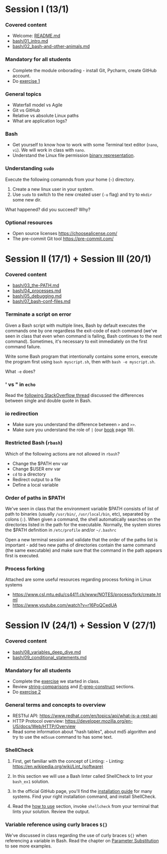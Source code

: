 # Session I (13/1)

### Covered content

- Welcome: [README.md](README.md)
- [bash/01_intro.md](bash/01_intro.md)
- [bash/02_bash-and-other-animals.md](bash/02_bash-and-other-animals.md)



### Mandatory for all students

- Complete the module onborading - install Git, Pycharm, create GitHub account.
- Do [exercise 1](ex1/)

### General topics

- Waterfall model vs Agile
- Git vs GitHub
- Relative vs absolute Linux paths
- What are application logs? 

### Bash

- Get yourself to know how to work with some Terminal text editor (`nano`, `vi`). We will work in class with `nano`.
- Understand the Linux file permission [binary representation](https://en.wikipedia.org/wiki/File-system_permissions#Numeric_notation).

### Understanding `sudo`

Execute the following comamnds from your home (`~`) directory.

1. Create a new linux user in your system.
2. Use `sudo` to switch to the new created user (`-u` flag) and try to `mkdir` some new dir. 


What happened? did you succeed?  Why?

### Optional resources 

- Open source licenses https://choosealicense.com/
- The pre-commit Git tool https://pre-commit.com/

# Session II (17/1) + Session III (20/1)

### Covered content

- [bash/03_the-PATH.md](bash/03_the-PATH.md)
- [bash/04_processes.md](bash/04_processes.md)
- [bash/05_debugging.md](bash/05_debugging.md)
- [bash/07_bash-conf-files.md](bash/07_bash-conf-files.md)
 

### Terminate a script on error

Given a Bash script with multiple lines, Bash by default executes the commands one by one regardless the exit-code of each command (we've seen in class that even when command is failing, Bash continues to the next command). 
Sometimes, it's necessary to exit immediately on the first command failure.

Write some Bash program that intentionally contains some errors, execute the program first using `bash myscript.sh`, then with `bash -e myscript.sh`.

What `-e` does? 

### ' vs " in `echo`

Read the [following StackOverflow thread](https://stackoverflow.com/questions/6697753/difference-between-single-and-double-quotes-in-bash) discussed the differences between single and double quote in Bash. 

### io redirection

- Make sure you understand the difference between `>` and `>>`.
- Make sure you understand the role of `|` (our [book](https://tldp.org/LDP/abs/abs-guide.pdf) page 19).

### Restricted Bash (`rbash`)

Which of the following actions are not allowed in `rbash`?

  - Change the $PATH env var
  - Change $USER env var
  - `cd` to a directory
  - Redirect output to a file
  - Define a local variable

### Order of paths in $PATH

We've seen in class that the environment variable $PATH consists of list of path to binaries (usually `/usr/bin/`, `/usr/local/bin`, etc), separated by colons (`:`).
When given a command, the shell automatically searches on the directories listed in
the path for the executable. Normally, the system stores the $PATH definition in
`/etc/profile` and/or `~/.bashrc`

Open a new terminal session and validate that the order of the paths list is important - 
add two new paths of directories contain the same command (the same executable) and make sure that the command in the path appears first is executed. 


### Process forking 

Attached are some useful resources regarding process forking in Linux systems

- https://www.csl.mtu.edu/cs4411.ck/www/NOTES/process/fork/create.html
- https://www.youtube.com/watch?v=r16PoQCedUA

# Session IV (24/1) + Session V (27/1)

### Covered content

- [bash/08_variables_deep_dive.md](bash/08_variables_deep_dive.md)
- [bash/09_conditional_statements.md](bash/09_conditional_statements.md)

### Mandatory for all students

- Complete the [exercise](bash/09_conditional_statements.md#exercise) we started in class.
- Review [string-comparisons](bash/09_conditional_statements.md#string-comparisons) and [if-grep-construct](bash/09_conditional_statements.md#if-grep-construct) sections.
- Do [exercise 2](ex2/)

### General terms and concepts to overview

- RESTful API: https://www.redhat.com/en/topics/api/what-is-a-rest-api
- HTTP Protocol overview: https://developer.mozilla.org/en-US/docs/Web/HTTP/Overview
- Read some information about "hash tables", about md5 algorithm and try to use the `md5sum` command to has some text. 

### ShellCheck 

1. First, get familiar with the concept of Linting: - Linting: https://en.wikipedia.org/wiki/Lint_(software)

2. In this section we will use a Bash linter called ShellCheck to lint your `bash_ex1` solution. 

3. In the official GitHub page, you'll find the [installation guide](https://github.com/koalaman/shellcheck#installing) for many systems. Find your right installation command, and install ShellCheck. 

4. Read the [how to use](https://github.com/koalaman/shellcheck#from-your-terminal) section, invoke `shellcheck` from your terminal that lints your solution. Review the output. 

### Variable reference using curly braces `${}`

We've discussed in class regarding the use of curly braces `${}` when referencing a variable in Bash. Read the chapter on [Parameter Substitution](https://tldp.org/LDP/abs/html/parameter-substitution.html) to see more examples.
